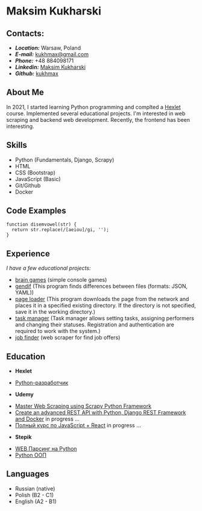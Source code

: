 # Maksim Kukharski


## Contacts:


- ***Location:*** Warsaw, Poland
- ***E-mail:*** [kukhmax@gmail.com](kukhmax@gmail.com)
- ***Phone:*** +48 884098171
- ***Linkedin:*** [Maksim Kukharski](https://www.linkedin.com/in/kukh-max/)
- ***Github:*** [kukhmax](https://github.com/kukhmax)


## About Me


In 2021, I started learning Python programming and complted a [Hexlet](https://ru.hexlet.io/programs/python) course. Implemented several educational projects. I'm interested in web scraping and backend web development. Recently, the frontend has been interesting.


## Skills


* Python (Fundamentals, Django, Scrapy)
* HTML
* CSS (Bootstrap)
* JavaScript (Basic)
* Git/Github
* Docker


## Code Examples

```
function disemvowel(str) {
  return str.replace(/[aeiou]/gi, '');
}
```


## Experience


*I have a few educational projects:*


+ [brain games](https://github.com/kukhmax/brain-games-hexlet-project-1) (simple console games)
+ [gendif](https://github.com/kukhmax/gendiff-hexlet-project-2) (This program finds differences between files (formats: JSON, YAML))
+ [page loader](https://github.com/kukhmax/page-loader-hexlet-project-3) (This program downloads the page from the network and places it in a specified existing directory. If the directory is not specified, save it in the working directory.)
+ [task manager](https://github.com/kukhmax/task-manager-hexlet-project-4) (Task manager allows setting tasks, assigning performers and changing their statuses. Registration and authentication are required to work with the system.)
+ [job finder](https://github.com/kukhmax/job-finder) (web scraper for find job offers)


## Education

* **Hexlet**
+ [Python-разработчик](https://ru.hexlet.io/programs/python)
* **Udemy**
+ [Master Web Scraping using Scrapy Python Framework](https://www.udemy.com/course/master-web-scraping)
+ [Create an advanced REST API with Python, Django REST Framework and Docker](https://www.udemy.com/course/django-python-advanced) in progress ...
+ [Полный курс по JavaScript + React](https://www.udemy.com/course/javascript_full) in progress ...
* **Stepik**
+ [WEB Парсинг на Python](https://stepik.org/course/104774)
+ [Python ООП](https://stepik.org/course/116336)


## Languages


* Russian (native)
* Polish (B2 - C1)
* English (A2 - B1)




